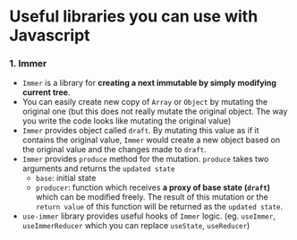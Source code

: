 # Useful libraries you can use with Javascript

### 1. Immer
- `Immer` is a library for **creating a next immutable by simply modifying current tree**.
- You can easily create new copy of `Array` or `Object` by mutating the original one (but this does not really mutate the original object. The way you write the code looks like mutating the original value)
- `Immer` provides object called `draft`. By mutating this value as if it contains the original value, `Immer` would create a new object based on the original value and the changes made to `draft`.
- `Immer` provides `produce` method for the mutation. `produce` takes two arguments and returns the `updated state`
    - `base`: initial state
    - `producer`: function which receives **a proxy of base state (`draft`)** which can be modified freely. The result of this mutation or the `return value` of this function will be returned as the `updated state`.
- `use-immer` library provides useful hooks of `Immer` logic. (eg. `useImmer`, `useImmerReducer` which you can replace `useState`, `useReducer`)